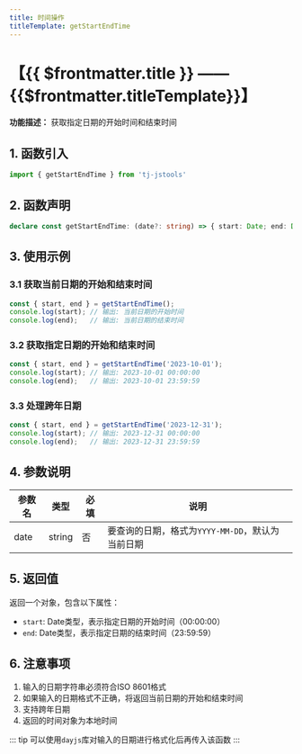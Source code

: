 ```yaml
---
title: 时间操作
titleTemplate: getStartEndTime
---
```


# 【{{ $frontmatter.title }} —— {{$frontmatter.titleTemplate}}】

**功能描述：** 获取指定日期的开始时间和结束时间

## 1. 函数引入

```js
import { getStartEndTime } from 'tj-jstools'
```

## 2. 函数声明

```ts
declare const getStartEndTime: (date?: string) => { start: Date; end: Date };
```

## 3. 使用示例

### 3.1 获取当前日期的开始和结束时间

```ts
const { start, end } = getStartEndTime();
console.log(start); // 输出: 当前日期的开始时间
console.log(end);   // 输出: 当前日期的结束时间
```

### 3.2 获取指定日期的开始和结束时间

```ts
const { start, end } = getStartEndTime('2023-10-01');
console.log(start); // 输出: 2023-10-01 00:00:00
console.log(end);   // 输出: 2023-10-01 23:59:59
```

### 3.3 处理跨年日期

```ts
const { start, end } = getStartEndTime('2023-12-31');
console.log(start); // 输出: 2023-12-31 00:00:00
console.log(end);   // 输出: 2023-12-31 23:59:59
```

## 4. 参数说明

| 参数名 | 类型 | 必填 | 说明 |
|--------|------|------|------|
| date | string | 否 | 要查询的日期，格式为`YYYY-MM-DD`，默认为当前日期 |

## 5. 返回值

返回一个对象，包含以下属性：
- `start`: Date类型，表示指定日期的开始时间（00:00:00）
- `end`: Date类型，表示指定日期的结束时间（23:59:59）

## 6. 注意事项

1. 输入的日期字符串必须符合ISO 8601格式
2. 如果输入的日期格式不正确，将返回当前日期的开始和结束时间
3. 支持跨年日期
4. 返回的时间对象为本地时间

::: tip
可以使用`dayjs`库对输入的日期进行格式化后再传入该函数
:::
